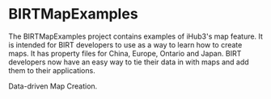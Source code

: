BIRTMapExamples
===============

The BIRTMapExamples project contains examples of iHub3's map feature. It is intended for BIRT developers to use as a way to learn how to create maps. It has property files for China, Europe, Ontario and Japan. BIRT developers now have an easy way to tie their data in with maps and add them to their applications.

Data-driven Map Creation. 
